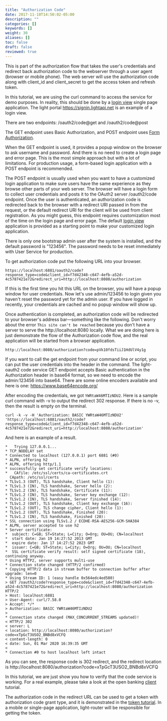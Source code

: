 ```yaml
---
title: "Authorization Code"
date: 2017-11-10T14:50:02-05:00
description: ""
categories: []
keywords: []
weight: 30
aliases: []
toc: false
draft: false
reviewed: true
---
```



This is part of the authorization flow that takes the user's credentials and redirect back authorization code to the webserver through a user agent (browser or mobile phone). The web server will use the authorization code along with client_id and client_secret to get the access token and refresh token. 

In this tutorial, we are using the curl command to access the service for demo purposes. In reality, this should be done by a [login view][] single page application. The light portal https://signin.lightapi.net is an example of a login view. 

There are two endpoints: /oauth2/code@get and /oauth2/code@post

The GET endpoint uses Basic Authorization, and POST endpoint uses [Form Authorization](/tutorial/oauth/form-auth-local/).

When the GET endpoint is used, it provides a popup window on the browser to ask username and password. And there is no need to create a login page and error page. This is the most simple approach but with a lot of limitations. For production usage, a form-based login application with a POST endpoint is recommended. 

The POST endpoint is usually used when you want to have a customized login application to make sure users have the same experience as they browse other parts of your web server. The browser will have a login form to collect user credentials and posts it to the OAuth2 server /oauth2/code endpoint. Once the user is authenticated, an authorization code is redirected back to the browser with a redirect URI passed in from the request, or the default redirect URI for the client will be used from client registration. As you might guess, this endpoint requires customization most of the time on the login page and error page. The default [login view][] application is provided as a starting point to make your customized login application.


There is only one bootstrap admin user after the system is installed, and the default password is "123456". The password needs to be reset immediately with User Service for production.  

To get authorization code put the following URL into your browser.

```
https://localhost:6881/oauth2/code?response_type=code&client_id=f7d42348-c647-4efb-a52d-4c5787421e72&redirect_uri=http://localhost:8080/authorization
```

If this is the first time you hit this URL on the browser, you will have a popup window for user credentials. Now let's use admin/123456 to login given you haven't reset the password yet for the admin user. If you have logged in recently, your credentials are cached and no popup window will show up. 

Once authentication is completed, an authorization code will be redirected to your browser's address bar—something like the following. Don't worry about the error `This site can't be reached` because you don't have a server to serve the http://localhost:8080 locally.  What we are doing here is just demonstrate the flow of the Authorization code flow, and the real application will be started from a browser application. 

```
http://localhost:8080/authorization?code=pVk10fdsTiiJ1HdUlV4y1g
```

If you want to call the get endpoint from your command line or script, you can put the user credentials into the header in the command. The light-oauth2 code service GET endpoint accepts Basic authentication in the Authorization header in base64 format, so we need to encode the admin:123456 into base64. There are some online encoders available and here is one: https://www.base64encode.org/

After encoding the credentials, we got `YWRtaW46MTIzNDU2`. Here is a sample curl command with -v to output the redirect 302 response. If there is no -v, then the result is empty on the terminal.

```
curl -k -v -H 'Authorization: BASIC YWRtaW46MTIzNDU2' 'https://localhost:6881/oauth2/code?response_type=code&client_id=f7d42348-c647-4efb-a52d-4c5787421e72&redirect_uri=http://localhost:8080/authorization'
``` 

And here is an example of a result. 

```
*   Trying 127.0.0.1...
* TCP_NODELAY set
* Connected to localhost (127.0.0.1) port 6881 (#0)
* ALPN, offering h2
* ALPN, offering http/1.1
* successfully set certificate verify locations:
*   CAfile: /etc/ssl/certs/ca-certificates.crt
  CApath: /etc/ssl/certs
* TLSv1.3 (OUT), TLS handshake, Client hello (1):
* TLSv1.3 (IN), TLS handshake, Server hello (2):
* TLSv1.2 (IN), TLS handshake, Certificate (11):
* TLSv1.2 (IN), TLS handshake, Server key exchange (12):
* TLSv1.2 (IN), TLS handshake, Server finished (14):
* TLSv1.2 (OUT), TLS handshake, Client key exchange (16):
* TLSv1.2 (OUT), TLS change cipher, Client hello (1):
* TLSv1.2 (OUT), TLS handshake, Finished (20):
* TLSv1.2 (IN), TLS handshake, Finished (20):
* SSL connection using TLSv1.2 / ECDHE-RSA-AES256-GCM-SHA384
* ALPN, server accepted to use h2
* Server certificate:
*  subject: C=GB; ST=State; L=City; O=Org; OU=OU; CN=localhost
*  start date: Jan 19 14:27:52 2013 GMT
*  expire date: Jan 17 14:27:52 2023 GMT
*  issuer: C=GB; ST=State; L=City; O=Org; OU=OU; CN=localhost
*  SSL certificate verify result: self signed certificate (18), continuing anyway.
* Using HTTP2, server supports multi-use
* Connection state changed (HTTP/2 confirmed)
* Copying HTTP/2 data in stream buffer to connection buffer after upgrade: len=0
* Using Stream ID: 1 (easy handle 0x564edc4ed580)
> GET /oauth2/code?response_type=code&client_id=f7d42348-c647-4efb-a52d-4c5787421e72&redirect_uri=http://localhost:8080/authorization HTTP/2
> Host: localhost:6881
> User-Agent: curl/7.58.0
> Accept: */*
> Authorization: BASIC YWRtaW46MTIzNDU2
> 
* Connection state changed (MAX_CONCURRENT_STREAMS updated)!
< HTTP/2 302 
< server: L
< location: http://localhost:8080/authorization?code=xTpGcT3USO2_BNBd8xVCFQ
< content-length: 0
< date: Sun, 01 Mar 2020 16:39:35 GMT
< 
* Connection #0 to host localhost left intact
```

As you can see, the response code is 302 redirect, and the redirect location is http://localhost:8080/authorization?code=xTpGcT3USO2_BNBd8xVCFQ

In this tutorial, we are just show you how to verify that the code service is working. For a real example, please take a look at the open banking [client][] tutorial.

The authorization code in the redirect URL can be used to get a token with authorization code grant type, and it is demonstrated in the [token tutorial](/tutorial/oauth/token/). In a mobile or single-page application, light-router will be responsible for getting the token. 


[login view]: /tutorial/oauth/login-view/
[client]: /tutorial/open-banking/client/

